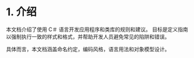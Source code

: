 # 1. 介绍

本文档介绍了使用 C＃ 语言开发应用程序和类库的规则和建议。 目标是定义指南以强制执行一致的样式和格式，并帮助开发人员避免常见的陷阱和错误。

具体而言，本文档涵盖命名约定，编码风格，语言用法和对象模型设计。

